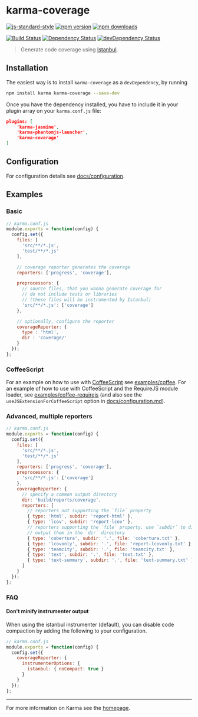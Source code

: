 # karma-coverage

[![js-standard-style](https://img.shields.io/badge/code%20style-standard-brightgreen.svg?style=flat-square)](https://github.com/karma-runner/karma-coverage)
 [![npm version](https://img.shields.io/npm/v/karma-coverage.svg?style=flat-square)](https://www.npmjs.com/package/karma-coverage) [![npm downloads](https://img.shields.io/npm/dm/karma-coverage.svg?style=flat-square)](https://www.npmjs.com/package/karma-coverage)

[![Build Status](https://img.shields.io/travis/karma-runner/karma-coverage/master.svg?style=flat-square)](https://travis-ci.org/karma-runner/karma-coverage) [![Dependency Status](https://img.shields.io/david/karma-runner/karma-coverage.svg?style=flat-square)](https://david-dm.org/karma-runner/karma-coverage) [![devDependency Status](https://img.shields.io/david/dev/karma-runner/karma-coverage.svg?style=flat-square)](https://david-dm.org/karma-runner/karma-coverage#info=devDependencies)

> Generate code coverage using [Istanbul].

## Installation

The easiest way is to install `karma-coverage` as a `devDependency`,
by running

```bash
npm install karma karma-coverage --save-dev
```

Once you have the dependency installed, you have to include it in your plugin array on your `karma.conf.js` file:

```json
plugins: [
    'karma-jasmine',
    'karma-phantomjs-launcher',
    'karma-coverage'
]
```

## Configuration

For configuration details see [docs/configuration](docs/configuration.md).

## Examples

### Basic

```javascript
// karma.conf.js
module.exports = function(config) {
  config.set({
    files: [
      'src/**/*.js',
      'test/**/*.js'
    ],

    // coverage reporter generates the coverage
    reporters: ['progress', 'coverage'],

    preprocessors: {
      // source files, that you wanna generate coverage for
      // do not include tests or libraries
      // (these files will be instrumented by Istanbul)
      'src/**/*.js': ['coverage']
    },

    // optionally, configure the reporter
    coverageReporter: {
      type : 'html',
      dir : 'coverage/'
    }
  });
};
```
### CoffeeScript

For an example on how to use with [CoffeeScript](http://coffeescript.org/)
see [examples/coffee](examples/coffee). For an example of how to use with
CoffeeScript and the RequireJS module loader, see
[examples/coffee-requirejs](examples/coffee-requirejs) (and also see
the `useJSExtensionForCoffeeScript` option in
[docs/configuration.md](docs/configuration.md)).

### Advanced, multiple reporters

```javascript
// karma.conf.js
module.exports = function(config) {
  config.set({
    files: [
      'src/**/*.js',
      'test/**/*.js'
    ],
    reporters: ['progress', 'coverage'],
    preprocessors: {
      'src/**/*.js': ['coverage']
    },
    coverageReporter: {
      // specify a common output directory
      dir: 'build/reports/coverage',
      reporters: [
        // reporters not supporting the `file` property
        { type: 'html', subdir: 'report-html' },
        { type: 'lcov', subdir: 'report-lcov' },
        // reporters supporting the `file` property, use `subdir` to directly
        // output them in the `dir` directory
        { type: 'cobertura', subdir: '.', file: 'cobertura.txt' },
        { type: 'lcovonly', subdir: '.', file: 'report-lcovonly.txt' },
        { type: 'teamcity', subdir: '.', file: 'teamcity.txt' },
        { type: 'text', subdir: '.', file: 'text.txt' },
        { type: 'text-summary', subdir: '.', file: 'text-summary.txt' },
      ]
    }
  });
};
```

### FAQ

#### Don't minify instrumenter output

When using the istanbul instrumenter (default), you can disable code compaction by adding the following to your configuration.

```javascript
// karma.conf.js
module.exports = function(config) {
  config.set({
    coverageReporter: {
      instrumenterOptions: {
        istanbul: { noCompact: true }
      }
    }
  });
};
```

----

For more information on Karma see the [homepage].


[homepage]: http://karma-runner.github.com
[Istanbul]: https://github.com/gotwarlost/istanbul
